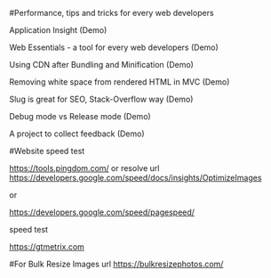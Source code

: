 #Performance, tips and tricks for every web developers

Application Insight (Demo)

Web Essentials - a tool for every web developers (Demo)

Using CDN after Bundling and Minification (Demo)

Removing white space from rendered HTML in MVC (Demo)

Slug is great for SEO, Stack-Overflow way (Demo)

Debug mode vs Release mode (Demo)

A project to collect feedback (Demo)

#Website speed test

https://tools.pingdom.com/
or resolve url
https://developers.google.com/speed/docs/insights/OptimizeImages

or 

https://developers.google.com/speed/pagespeed/

speed test

https://gtmetrix.com

#For Bulk Resize Images url
https://bulkresizephotos.com/
